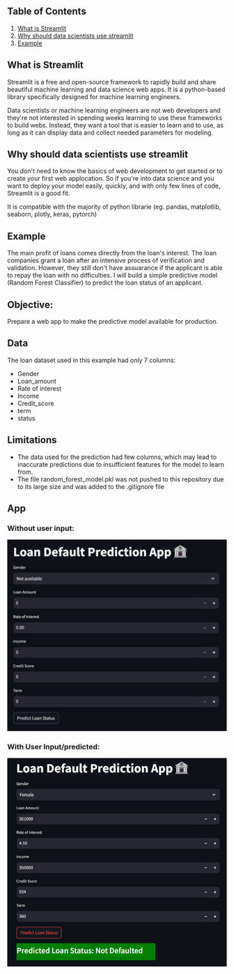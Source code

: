 ## Table of Contents

1. [What is Streamlit](#What-is-Streamlit?)
2. [Why should data scientists use streamlit](#Why-should-data-scientists-use-streamlit)
3. [Example](#Example)

## What is Streamlit

Streamlit is a free and open-source framework to rapidly build and share beautiful machine learning and data science web apps. It is a python-based library specifically designed for machine learning engineers. 

Data scientists or machine learning engineers are not web developers and they're not interested in spending weeks learning to use these frameworks to build webs. Instead, they want a tool that is easier to learn and to use, as long as it can display data and collect needed parameters for modeling.

## Why should data scientists use streamlit

You don't need to know the basics of web  development to get started or to create your first web applocation. So if you're into data science and you want to deploy your model easily, quickly, and with only few lines of code, Streamlit is a good fit.

It is compatible with the majority of python librarie (eg. pandas, matplotlib, seaborn, plotly, keras, pytorch)

## Example

The main profit of loans comes directly from the loan's interest. The loan companies grant a loan after an intensive process of verification and validation. However, they still don't have assuarance if the applicant is able to repay the loan with no difficulties. I will build a simple predictive model (Random Forest Classifier) to predict the loan status of an applicant.

## Objective:

Prepare a web app to make the predictive model available for production.

## Data

The loan dataset used in this example had only 7 columns:
* Gender
* Loan_amount
* Rate of interest
* Income
* Credit_score
* term
* status

## Limitations
* The data used for the prediction had few columns, which may lead to inaccurate predictions due to insufficient features for the model to learn from.
* The file random_forest_model.pkl was not pushed to this repository due to its large size and was added to the .gitignore file

## App
### Without user input:
![](https://github.com/MithamoMorgan/Streamlit_app/blob/master/Imgs/before_img.jpg)

### With User Input/predicted:
![](https://github.com/MithamoMorgan/Streamlit_app/blob/master/Imgs/after_img.jpg)


